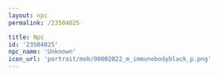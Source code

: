 ```yaml
---
layout: npc
permalink: /23504025

title: Npc
id: '23504025'
npc_name: 'Unknown'
icon_url: 'portrait/mob/90002022_m_immunebodyblack_p.png'
---
```


